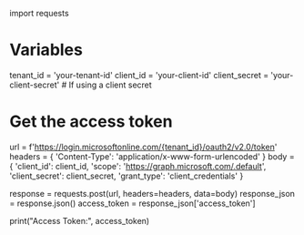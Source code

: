 import requests

# Variables
tenant_id = 'your-tenant-id'
client_id = 'your-client-id'
client_secret = 'your-client-secret'  # If using a client secret

# Get the access token
url = f'https://login.microsoftonline.com/{tenant_id}/oauth2/v2.0/token'
headers = {
    'Content-Type': 'application/x-www-form-urlencoded'
}
body = {
    'client_id': client_id,
    'scope': 'https://graph.microsoft.com/.default',
    'client_secret': client_secret,
    'grant_type': 'client_credentials'
}

response = requests.post(url, headers=headers, data=body)
response_json = response.json()
access_token = response_json['access_token']

print("Access Token:", access_token)
